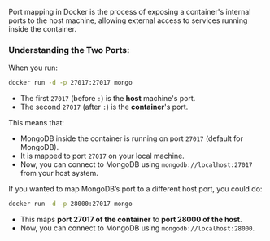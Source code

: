 Port mapping in Docker is the process of exposing a container's internal ports to the host machine, allowing external access to services running inside the container.

### Understanding the Two Ports:
When you run:
```bash
docker run -d -p 27017:27017 mongo
```
- The first `27017` (before `:`) is the **host** machine's port.
- The second `27017` (after `:`) is the **container**'s port.

This means that:
- MongoDB inside the container is running on port `27017` (default for MongoDB).
- It is mapped to port `27017` on your local machine.
- Now, you can connect to MongoDB using `mongodb://localhost:27017` from your host system.

If you wanted to map MongoDB’s port to a different host port, you could do:
```bash
docker run -d -p 28000:27017 mongo
```
- This maps **port 27017 of the container** to **port 28000 of the host**.
- Now, you can connect to MongoDB using `mongodb://localhost:28000`.
